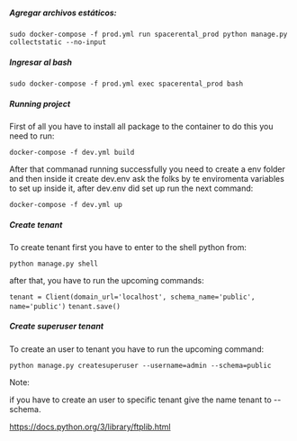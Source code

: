 ##### Agregar archivos estáticos:  #####

```sudo docker-compose -f prod.yml run spacerental_prod python manage.py collectstatic --no-input ```

##### Ingresar al bash  #####

```sudo docker-compose -f prod.yml exec spacerental_prod bash ```

##### Running project #####

First of all you have to install all package to the container to do this you need to run:

```docker-compose -f dev.yml build```

After that commanad running successfully you need to create a env folder and then inside it create dev.env ask the folks by te enviromenta variables to set up inside it, after dev.env did set up run the next command:

```docker-compose -f dev.yml up```

##### Create tenant #####

To create tenant first you have to enter to the shell python from:

``` python manage.py shell ```

after that, you have to run the upcoming commands:

```tenant = Client(domain_url='localhost', schema_name='public', name='public')```
```tenant.save()```


##### Create superuser tenant #####

To create an user to tenant you have to run the upcoming command:

```python manage.py createsuperuser --username=admin --schema=public```

Note:

if you have to create an user to specific tenant give the name tenant to --schema.

https://docs.python.org/3/library/ftplib.html